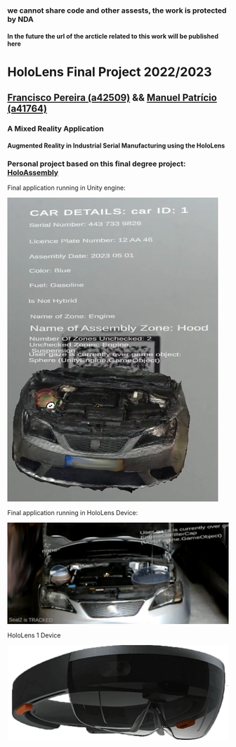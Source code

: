 ### we cannot share code and other assests, the work is protected by NDA
#### In the future the url of the arcticle related to this work will be published here

# HoloLens Final Project 2022/2023
## [Francisco Pereira (a42509)](https://github.com/ffarps) && [Manuel Patrício (a41764)](https://github.com/Rancid-coder)
### A Mixed Reality Application
#### Augmented Reality in Industrial Serial Manufacturing using the HoloLens

### Personal project based on this final degree project: [HoloAssembly](https://github.com/ffarps/HoloAssembly)

Final application running in Unity engine:

![Holo](/unityGame.png)

Final application running in HoloLens Device:

![Holo](/Holoassembly.png)

HoloLens 1 Device

![Holo](/hololoLens.png)


